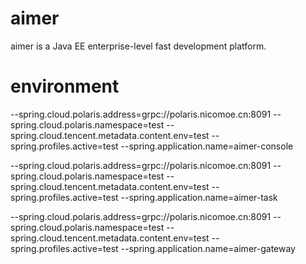 # aimer
aimer is a Java EE enterprise-level fast development platform.

# environment
--spring.cloud.polaris.address=grpc://polaris.nicomoe.cn:8091
--spring.cloud.polaris.namespace=test
--spring.cloud.tencent.metadata.content.env=test
--spring.profiles.active=test
--spring.application.name=aimer-console

--spring.cloud.polaris.address=grpc://polaris.nicomoe.cn:8091
--spring.cloud.polaris.namespace=test
--spring.cloud.tencent.metadata.content.env=test
--spring.profiles.active=test
--spring.application.name=aimer-task

--spring.cloud.polaris.address=grpc://polaris.nicomoe.cn:8091
--spring.cloud.polaris.namespace=test
--spring.cloud.tencent.metadata.content.env=test
--spring.profiles.active=test
--spring.application.name=aimer-gateway